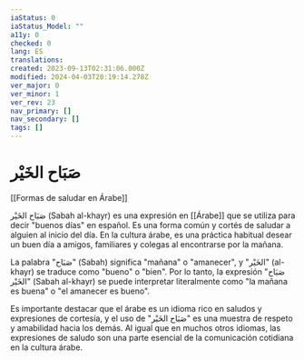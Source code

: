 ```yaml
---
iaStatus: 0
iaStatus_Model: ""
a11y: 0
checked: 0
lang: ES
translations: 
created: 2023-09-13T02:31:06.000Z
modified: 2024-04-03T20:19:14.278Z
ver_major: 0
ver_minor: 1
ver_rev: 23
nav_primary: []
nav_secondary: []
tags: []
---
```

# صَبَاح الخَيْر

[[Formas de saludar en Árabe]]

صَبَاح الخَيْر (Sabah al-khayr) es una expresión en [[Árabe]] que se utiliza para decir "buenos días" en español. Es una forma común y cortés de saludar a alguien al inicio del día. En la cultura árabe, es una práctica habitual desear un buen día a amigos, familiares y colegas al encontrarse por la mañana.

La palabra "صَبَاح" (Sabah) significa "mañana" o "amanecer", y "الخَيْر" (al-khayr) se traduce como "bueno" o "bien". Por lo tanto, la expresión "صَبَاح الخَيْر" (Sabah al-khayr) se puede interpretar literalmente como "la mañana es buena" o "el amanecer es bueno".

Es importante destacar que el árabe es un idioma rico en saludos y expresiones de cortesía, y el uso de "صَبَاح الخَيْر" es una muestra de respeto y amabilidad hacia los demás. Al igual que en muchos otros idiomas, las expresiones de saludo son una parte esencial de la comunicación cotidiana en la cultura árabe.